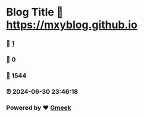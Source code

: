 # Blog Title :link: https://mxyblog.github.io 
### :page_facing_up: [1](https://mxyblog.github.io/tag.html) 
### :speech_balloon: 0 
### :hibiscus: 1544 
### :alarm_clock: 2024-06-30 23:46:18 
### Powered by :heart: [Gmeek](https://github.com/Meekdai/Gmeek)
